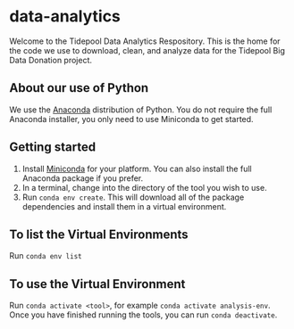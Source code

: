 # data-analytics
Welcome to the Tidepool Data Analytics Respository. This is the home
for the code we use to download, clean, and analyze data for the Tidepool
Big Data Donation project.

## About our use of Python
We use the [Anaconda](https://www.anaconda.com/) distribution of Python.
You do not require the full Anaconda installer, you only need to use Miniconda
 to get started.

## Getting started
1. Install [Miniconda](https://conda.io/miniconda.html) for your platform. You
can also install the full Anaconda package if you prefer.
1. In a terminal, change into the directory of the tool you wish to use.
1. Run `conda env create`. This will download all of the package dependencies
and install them in a virtual environment.

## To list the Virtual Environments
Run `conda env list`

## To use the Virtual Environment
Run `conda activate <tool>`, for example `conda activate analysis-env`.
Once you have finished running the tools, you can run `conda deactivate`.
